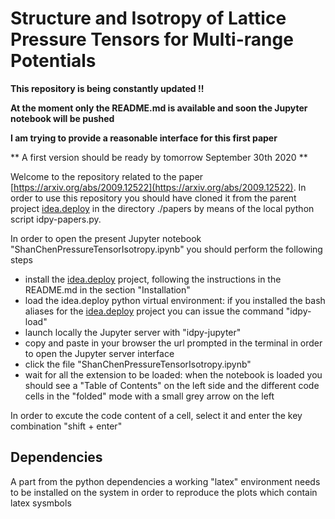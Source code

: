 # Structure and Isotropy of Lattice Pressure Tensors for Multi-range Potentials

**This repository is being constantly updated !!**

**At the moment only the README.md is available and soon the Jupyter notebook will be pushed**

**I am trying to provide a reasonable interface for this first paper**

** A first version should be ready by tomorrow September 30th 2020 **


Welcome to the repository related to the paper [https://arxiv.org/abs/2009.12522](https://arxiv.org/abs/2009.12522).
In order to use this repository you should have cloned it from the parent project [idea.deploy](https://github.com/lullimat/idea.deploy) in the directory ./papers by means of the local python script idpy-papers.py.

In order to open the present Jupyter notebook "ShanChenPressureTensorIsotropy.ipynb" you should perform the following steps
- install the [idea.deploy](https://github.com/lullimat/idea.deploy) project, following the instructions in the README.md in the section "Installation"
- load the idea.deploy python virtual environment: if you installed the bash aliases for the [idea.deploy](https://github.com/lullimat/idea.deploy) project you can issue the command "idpy-load"
- launch locally the Jupyter server with "idpy-jupyter"
- copy and paste in your browser the url prompted in the terminal in order to open the Jupyter server interface
- click the file "ShanChenPressureTensorIsotropy.ipynb"
- wait for all the extension to be loaded: when the notebook is loaded you should see a "Table of Contents" on the left side and the different code cells in the "folded" mode with a small grey arrow on the left

In order to excute the code content of a cell, select it and enter the key combination "shift + enter"

## Dependencies
A part from the python dependencies a working "latex" environment needs to be installed on the system in order to reproduce the plots which contain latex sysmbols